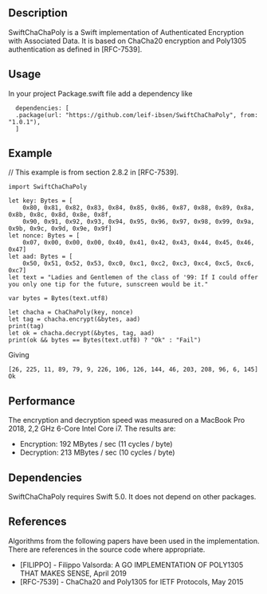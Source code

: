 <h2><b>Description</b></h2>

SwiftChaChaPoly is a Swift implementation of Authenticated Encryption with Associated Data.
It is based on ChaCha20 encryption and Poly1305 authentication as defined in [RFC-7539].

<h2><b>Usage</b></h2>
In your project Package.swift file add a dependency like<br/>

	  dependencies: [
	  .package(url: "https://github.com/leif-ibsen/SwiftChaChaPoly", from: "1.0.1"),
	  ]

<h2><b>Example</b></h2>
    // This example is from section 2.8.2 in [RFC-7539].

    import SwiftChaChaPoly

    let key: Bytes = [
        0x80, 0x81, 0x82, 0x83, 0x84, 0x85, 0x86, 0x87, 0x88, 0x89, 0x8a, 0x8b, 0x8c, 0x8d, 0x8e, 0x8f,
        0x90, 0x91, 0x92, 0x93, 0x94, 0x95, 0x96, 0x97, 0x98, 0x99, 0x9a, 0x9b, 0x9c, 0x9d, 0x9e, 0x9f]
    let nonce: Bytes = [
        0x07, 0x00, 0x00, 0x00, 0x40, 0x41, 0x42, 0x43, 0x44, 0x45, 0x46, 0x47]
    let aad: Bytes = [
        0x50, 0x51, 0x52, 0x53, 0xc0, 0xc1, 0xc2, 0xc3, 0xc4, 0xc5, 0xc6, 0xc7]
    let text = "Ladies and Gentlemen of the class of '99: If I could offer you only one tip for the future, sunscreen would be it."

    var bytes = Bytes(text.utf8)

    let chacha = ChaChaPoly(key, nonce)
    let tag = chacha.encrypt(&bytes, aad)
    print(tag)
    let ok = chacha.decrypt(&bytes, tag, aad)
    print(ok && bytes == Bytes(text.utf8) ? "Ok" : "Fail")

Giving

    [26, 225, 11, 89, 79, 9, 226, 106, 126, 144, 46, 203, 208, 96, 6, 145]
    Ok

<h2><b>Performance</b></h2>
The encryption and decryption speed was measured on a MacBook Pro 2018, 2,2 GHz 6-Core Intel Core i7. The results are:
<ul>
<li>Encryption: 192 MBytes / sec (11 cycles / byte)</li>
<li>Decryption: 213 MBytes / sec (10 cycles / byte)</li>
</ul> 

<h2><b>Dependencies</b></h2>

SwiftChaChaPoly requires Swift 5.0. It does not depend on other packages.

<h2><b>References</b></h2>

Algorithms from the following papers have been used in the implementation.
There are references in the source code where appropriate.

<ul>
<li>[FILIPPO] - Filippo Valsorda: A GO IMPLEMENTATION OF POLY1305 THAT MAKES SENSE, April 2019</li>
<li>[RFC-7539] - ChaCha20 and Poly1305 for IETF Protocols, May 2015</li>
</ul>
